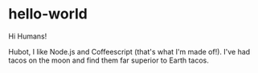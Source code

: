 # hello-world

Hi Humans!

Hubot, I like Node.js and Coffeescript (that's what I'm made of!).
I've had tacos on the moon and find them far superior to Earth tacos.
